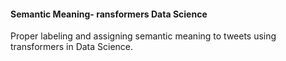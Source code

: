 #### Semantic Meaning- ransformers Data Science
Proper labeling and assigning semantic meaning to tweets using transformers in Data Science.
